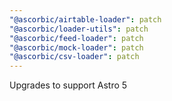 ```yaml
---
"@ascorbic/airtable-loader": patch
"@ascorbic/loader-utils": patch
"@ascorbic/feed-loader": patch
"@ascorbic/mock-loader": patch
"@ascorbic/csv-loader": patch
---
```


Upgrades to support Astro 5
